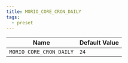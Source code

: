 ```yaml
---
title: MORIO_CORE_CRON_DAILY
tags:
  - preset
---
```


<!-- MORIO_AUTO_GENERATED_CONTENT_STARTS - Manual changes made below will be overwritten -->

| Name                    | Default Value |
| ----------------------- | ------------- |
| `MORIO_CORE_CRON_DAILY` | `24`          |

<!-- MORIO_AUTO_GENERATED_CONTENT_ENDS - Manual changes made above will be overwritten -->
